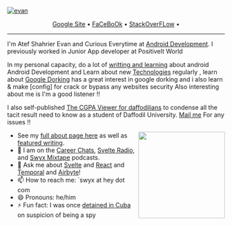 <!--<h3 align="center">
![image](https://drive.google.com/file/d/1ezxmHWCgx7PL1NqzbGcP73zY9rJTbrfx/view?usp=sharing)
</h3> -->

[![evan](https://user-images.githubusercontent.com/91305837/177845292-4951faef-e804-492f-8de5-092f123e6391.png)](https://github.com/Bugg-Bitter?tab=repositories)

<p align="center">
  <a href="https://sites.google.com/view/retr02/home">Google Site</a> •
  <a href="https://www.facebook.com/profile.php?id=100028291062142">FaCeBoOk</a> •
  <a href="https://stackoverflow.com/users/17752861/atef-shahrier-evan">StackOverFLow</a> •
</p>

---

I'm Atef Shahrier Evan and Curious Everytime at [Android Development](https://developer.android.com/). I previously worked in Junior App developer at PositiveIt World 

In my personal capacity, do a lot of [writting and learning](https://developer.android.com/courses) about android Android Development and Learn about new [Technologies](https://www.youtube.com/c/AndroidDevelopers/playlists) regularly , learn about [Google Dorking](https://www.exploit-db.com/google-hacking-database) has a great interest in google dorking and i also learn & make [config] for crack or bypass any websites security Also interesting about me is I'm a good listener !! 

I also self-published <a href="https://play.google.com/store/apps/details?id=net.startbit.diucgpa">The CGPA Viewer for daffodilians</a> to condense all the tacit result need to know as a student of Daffodil University. <a href="https://mail.google.com/mail/u/0/?tab=rm&ogbl#inbox?compose=new">Mail me</a> For any issues !!

<!-- <a href="https://user-images.githubusercontent.com/91305837/179371817-c58872a0-e523-45c3-bf2d-536a687dd192.png">
  <img align="right" src="[![image](https://user-images.githubusercontent.com/91305837/179371817-c58872a0-e523-45c3-bf2d-536a687dd192.png)]" width=200 />
</a> -->

<a href="https://user-images.githubusercontent.com/91305837/179372040-b62bcd08-8a67-4bc3-827c-e358857ef939.png">
  <img align="right" src="[![image](https://user-images.githubusercontent.com/91305837/179372040-b62bcd08-8a67-4bc3-827c-e358857ef939.png)]" width=200 />
</a>

- See my [full about page here](https://sites.google.com/view/retr02/home) as well as [featured writing](https://www.swyx.io/#featured-writing).
- 👯 I am on the [Career Chats](https://careerchats.transistor.fm/), [Svelte Radio](https://www.svelteradio.com/), and [Swyx Mixtape](http://swyx.transistor.fm/) podcasts.
- 💬 Ask me about [Svelte](https://www.swyx.io/svelte-why/) and [React](https://www.youtube.com/watch?v=KJP1E-Y-xyo) and [Temporal](https://temporal.io) and [Airbyte](https://airbyte.io)!
- 📫 How to reach me: `swyx at hey dot com
- 😄 Pronouns: he/him
- ⚡ Fun fact: I was once [detained in Cuba](https://dev.to/swyx/the-ux-of-proving-our-humanity-to-machines-nf#aside-my-time-as-a-cuban-detainee) on suspicion of being a spy


<!-- comment out for now while https://github.com/jstrieb/github-stats/issues/7 is going on 
![](https://github.com/sw-yx/sw-yx/blob/master/generated/overview.svg)
![](https://github.com/sw-yx/sw-yx/blob/master/generated/languages.svg)
-->
